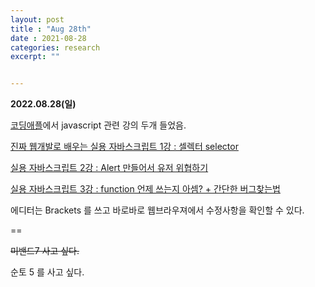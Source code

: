 ```yaml
---
layout: post
title : "Aug 28th"
date : 2021-08-28
categories: research
excerpt: ""


---
```

 

**2022.08.28(일)**


[코딩애플](https://www.youtube.com/channel/UCSLrpBAzr-ROVGHQ5EmxnUg)에서 javascript 관련 강의 두개 들었음. 


[진짜 웹개발로 배우는 실용 자바스크립트 1강 : 셀렉터 selector](https://www.youtube.com/watch?v=8rv8GTgYYrU)

[실용 자바스크립트 2강 : Alert 만들어서 유저 위협하기](https://www.youtube.com/watch?v=lElVKHCsYSM)

[실용 자바스크립트 3강 : function 언제 쓰는지 아셈? + 간단한 버그찾는법](https://www.youtube.com/watch?v=zpxf22Mp2KE)


에디터는 Brackets 를 쓰고 바로바로 웹브라우져에서 수정사항을 확인할 수 있다. 


==

~~미밴드7 사고 싶다.~~ 

순토 5 를 사고 싶다. 

